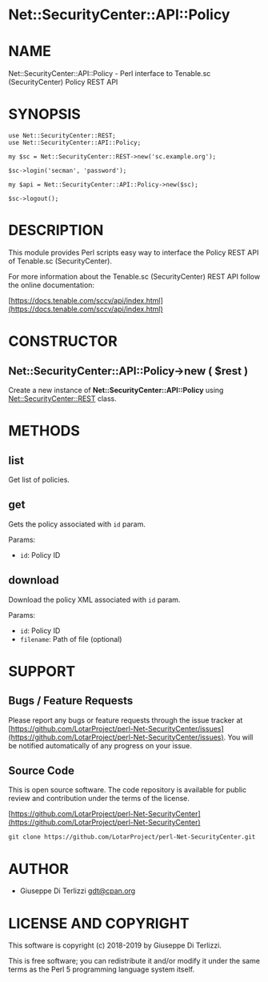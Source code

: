# Net::SecurityCenter::API::Policy
# NAME

Net::SecurityCenter::API::Policy - Perl interface to Tenable.sc (SecurityCenter) Policy REST API

# SYNOPSIS

    use Net::SecurityCenter::REST;
    use Net::SecurityCenter::API::Policy;

    my $sc = Net::SecurityCenter::REST->new('sc.example.org');

    $sc->login('secman', 'password');

    my $api = Net::SecurityCenter::API::Policy->new($sc);

    $sc->logout();

# DESCRIPTION

This module provides Perl scripts easy way to interface the Policy REST API of Tenable.sc
(SecurityCenter).

For more information about the Tenable.sc (SecurityCenter) REST API follow the online documentation:

[https://docs.tenable.com/sccv/api/index.html](https://docs.tenable.com/sccv/api/index.html)

# CONSTRUCTOR

## Net::SecurityCenter::API::Policy->new ( $rest )

Create a new instance of **Net::SecurityCenter::API::Policy** using [Net::SecurityCenter::REST](net-securitycenter-rest.md) class.

# METHODS

## list

Get list of policies.

## get

Gets the policy associated with `id` param.

Params:

- `id`: Policy ID

## download

Download the policy XML associated with `id` param.

Params:

- `id`: Policy ID
- `filename`: Path of file (optional)

# SUPPORT

## Bugs / Feature Requests

Please report any bugs or feature requests through the issue tracker
at [https://github.com/LotarProject/perl-Net-SecurityCenter/issues](https://github.com/LotarProject/perl-Net-SecurityCenter/issues).
You will be notified automatically of any progress on your issue.

## Source Code

This is open source software.  The code repository is available for
public review and contribution under the terms of the license.

[https://github.com/LotarProject/perl-Net-SecurityCenter](https://github.com/LotarProject/perl-Net-SecurityCenter)

    git clone https://github.com/LotarProject/perl-Net-SecurityCenter.git

# AUTHOR

- Giuseppe Di Terlizzi <gdt@cpan.org>

# LICENSE AND COPYRIGHT

This software is copyright (c) 2018-2019 by Giuseppe Di Terlizzi.

This is free software; you can redistribute it and/or modify it under
the same terms as the Perl 5 programming language system itself.
